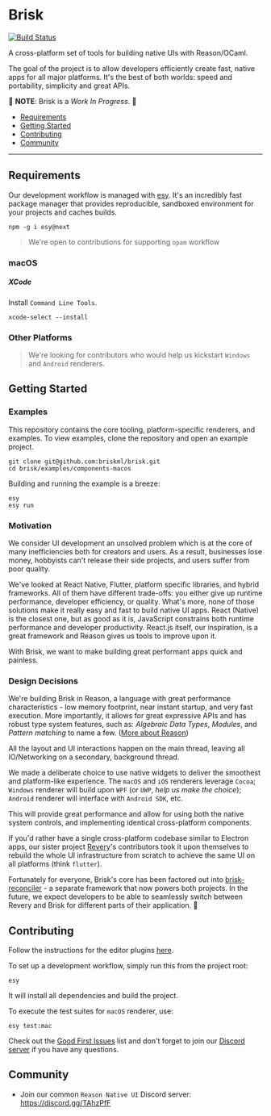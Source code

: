 # Brisk

[![Build Status](https://dev.azure.com/briskml/brisk/_apis/build/status/Azure%20DevOps)](https://dev.azure.com/briskml/brisk/_build/latest?definitionId=1)

A cross-platform set of tools for building native UIs with Reason/OCaml.

The goal of the project is to allow developers efficiently create fast, native apps for all major platforms. It's the best of both worlds: speed and portability, simplicity and great APIs.

:construction: **NOTE**: Brisk is a _Work In Progress_. :construction:

- [Requirements](#requirements)
- [Getting Started](#getting-started)
- [Contributing](#contributing)
- [Community](#community)

---

## Requirements

Our development workflow is managed with [esy](https://esy.sh/). It's an incredibly fast package manager that provides reproducible, sandboxed environment for your projects and caches builds.

```
npm -g i esy@next
```

> We're open to contributions for supporting `opam` workflow

### macOS

##### XCode

Install `Command Line Tools`.

```
xcode-select --install
```

### Other Platforms

> We're looking for contributors who would help us kickstart `Windows` and `Android` renderers.

## Getting Started

### Examples

This repository contains the core tooling, platform-specific renderers, and examples.
To view examples, clone the repository and open an example project.

```
git clone git@github.com:briskml/brisk.git
cd brisk/examples/components-macos
```

Building and running the example is a breeze:

```
esy
esy run
```

### Motivation

We consider UI development an unsolved problem which is at the core of many inefficiencies both for creators and users. As a result, businesses lose money, hobbyists can't release their side projects, and users suffer from poor quality.

We've looked at React Native, Flutter, platform specific libraries, and hybrid frameworks. All of them have different trade-offs: you either give up runtime performance, developer efficiency, or quality. What's more, none of those solutions make it really easy and fast to build native UI apps. React (Native) is the closest one, but as good as it is, JavaScript constrains both runtime performance and developer productivity. React.js itself, our inspiration, is a great framework and Reason gives us tools to improve upon it.

With Brisk, we want to make building great performant apps quick and painless.

### Design Decisions

We're building Brisk in Reason, a language with great performance characteristics - low memory footprint, near instant startup, and very fast execution.
More importantly, it allows for great expressive APIs and has robust type system features, such as: _Algebraic Data Types_, _Modules_, and _Pattern matching_ to name a few. ([More about Reason](https://reasonml.github.io))

All the layout and UI interactions happen on the main thread, leaving all IO/Networking on a secondary, background thread.

We made a deliberate choice to use native widgets to deliver the smoothest and platform-like experience. The `macOS` and `iOS` renderers leverage `Cocoa`; `Windows` renderer will build upon `WPF` (or `UWP`, _help us make the choice_); `Android` renderer will interface with `Android SDK`, etc.

This will provide great performance and allow for using both the native system controls, and implementing identical cross-platform components.

If you'd rather have a single cross-platform codebase similar to Electron apps, our sister project [Revery](https://github.com/revery-ui/revery)'s contributors took it upon themselves to rebuild the whole UI infrastructure from scratch to achieve the same UI on all platforms (think `flutter`).

Fortunately for everyone, Brisk's core has been factored out into [brisk-reconciler](https://github.com/briskml/brisk-reconciler) - a separate framework that now powers both projects. In the future, we expect developers to be able to seamlessly switch between Revery and Brisk for different parts of their application. 🤯

## Contributing

Follow the instructions for the editor plugins [here](https://reasonml.github.io/docs/en/editor-plugins#native-project-development-community-supported).

To set up a development workflow, simply run this from the project root:

```
esy
```

It will install all dependencies and build the project.

To execute the test suites for `macOS` renderer, use:

```
esy test:mac
```

Check out the [Good First Issues](https://github.com/briskml/brisk/issues?q=is%3Aissue+is%3Aopen+label%3A%22good+first+issue%22) list and don't forget to join our [Discord server](https://discord.gg/TAhzPfF) if you have any questions.

## Community

- Join our common `Reason Native UI` Discord server: https://discord.gg/TAhzPfF
